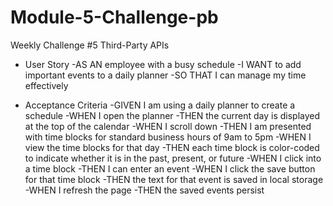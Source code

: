 # Module-5-Challenge-pb
Weekly Challenge #5 Third-Party APIs

* User Story 
-AS AN employee with a busy schedule
-I WANT to add important events to a daily planner
-SO THAT I can manage my time effectively

* Acceptance Criteria
-GIVEN I am using a daily planner to create a schedule
-WHEN I open the planner
-THEN the current day is displayed at the top of the calendar
-WHEN I scroll down
-THEN I am presented with time blocks for standard business hours of 9am to 5pm
-WHEN I view the time blocks for that day
-THEN each time block is color-coded to indicate whether it is in the past, present, or future
-WHEN I click into a time block
-THEN I can enter an event
-WHEN I click the save button for that time block
-THEN the text for that event is saved in local storage
-WHEN I refresh the page
-THEN the saved events persist
